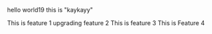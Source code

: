 hello world19 this is "kaykayy"

This is feature 1
upgrading feature 2
This is feature 3
This is Feature 4 